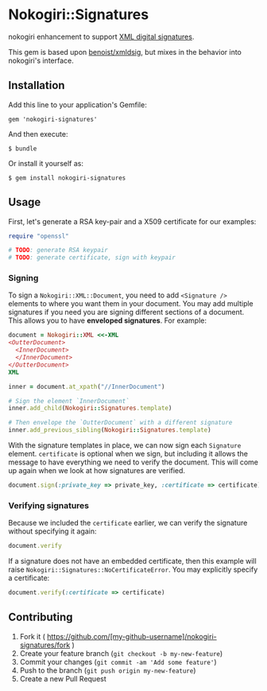 # Nokogiri::Signatures

nokogiri enhancement to support [XML digital
signatures](http://www.w3.org/TR/xmldsig-core/).

This gem is based upon [benoist/xmldsig](https://github.com/benoist/xmldsig),
but mixes in the behavior into nokogiri's interface.

## Installation

Add this line to your application's Gemfile:

    gem 'nokogiri-signatures'

And then execute:

    $ bundle

Or install it yourself as:

    $ gem install nokogiri-signatures

## Usage

First, let's generate a RSA key-pair and a X509 certificate for our examples:

```ruby
require "openssl"

# TODO: generate RSA keypair
# TODO: generate certificate, sign with keypair
```

### Signing

To sign a `Nokogiri::XML::Document`, you need to add `<Signature />` elements to
where you want them in your document. You may add multiple signatures if you
need you are signing different sections of a document. This allows you to have
**enveloped signatures**. For example:

```ruby
document = Nokogiri::XML <<-XML
<OutterDocument>
  <InnerDocument>
  </InnerDocument>
</OutterDocument>
XML

inner = document.at_xpath("//InnerDocument")

# Sign the element `InnerDocument`
inner.add_child(Nokogiri::Signatures.template)

# Then envelope the `OutterDocument` with a different signature
inner.add_previous_sibling(Nokogiri::Signatures.template)
```

With the signature templates in place, we can now sign each `Signature` element.
`certificate` is optional when we sign, but including it allows the message to
have everything we need to verify the document. This will come up again when we
look at how signatures are verified.

```ruby
document.sign(:private_key => private_key, :certificate => certificate)
```

### Verifying signatures

Because we included the `certificate` earlier, we can verify the signature
without specifying it again:

```ruby
document.verify
```

If a signature does not have an embedded certificate, then this example will
raise `Nokogiri::Signatures::NoCertificateError`. You may explicitly specify a
certificate:

```ruby
document.verify(:certificate => certificate)
```

## Contributing

1. Fork it ( https://github.com/[my-github-username]/nokogiri-signatures/fork )
2. Create your feature branch (`git checkout -b my-new-feature`)
3. Commit your changes (`git commit -am 'Add some feature'`)
4. Push to the branch (`git push origin my-new-feature`)
5. Create a new Pull Request
